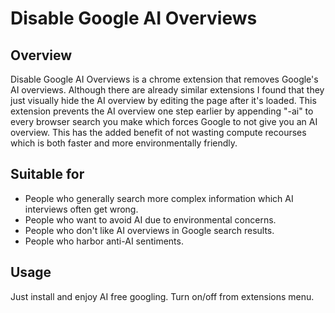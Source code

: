 # Disable Google AI Overviews

## Overview

Disable Google AI Overviews is a chrome extension that removes Google's AI overviews. Although there are already similar extensions I found that they just visually hide the AI overview by editing the page after it's loaded. This extension prevents the AI overview one step earlier by appending "-ai" to every browser search you make which forces Google to not give you an AI overview.
This has the added benefit of not wasting compute recourses which is both faster and more environmentally friendly.

## Suitable for

- People who generally search more complex information which AI interviews often get wrong.
- People who want to avoid AI due to environmental concerns.
- People who don't like AI overviews in Google search results.
- People who harbor anti-AI sentiments.

## Usage

Just install and enjoy AI free googling. Turn on/off from extensions menu.
